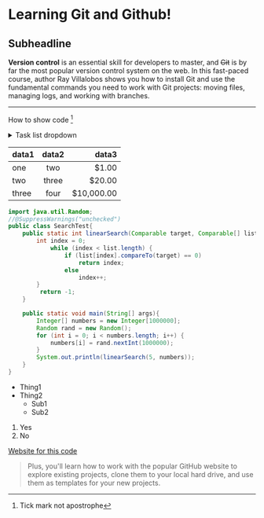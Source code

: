 Learning Git and Github!
=============
Subheadline
-------------
**Version control** is an essential skill for developers to master, and ~~Git~~ is by far the most popular version control system on the web. In this fast-paced course, author Ray Villalobos shows you how to install Git and use the fundamental commands you need to work with Git projects: moving files, managing logs, and working with branches.
***

How to show code [^1]

[^1]: Tick mark not apostrophe

<details>
  <summary>Task list dropdown</summary>

- [x] task1
- [ ] task2
   - [x] task3
   - [ ] task4
- [x] task5
  
</details>


|data1|data2|data3|
|---|:---:|---:|
|one|two|$1.00|
|two|three|$20.00|
|three|four|$10,000.00|

``` java
import java.util.Random;
//@SuppressWarnings("unchecked")
public class SearchTest{
	public static int linearSearch(Comparable target, Comparable[] list) {
		int index = 0;
    		while (index < list.length) {
      			if (list[index].compareTo(target) == 0)
           			return index;
       			else
           			index++;
   		}
   		 return -1;
	}

	public static void main(String[] args){
		Integer[] numbers = new Integer[1000000];
		Random rand = new Random();
		for (int i = 0; i < numbers.length; i++) {
 			numbers[i] = rand.nextInt(1000000);
		}
		System.out.println(linearSearch(5, numbers));
	}
}

```

- Thing1
- Thing2
   - Sub1
   - Sub2
 
1. Yes
1. No

[Website for this code][1]


[1]: https://kylebalcerski.github.io/linkedin-learning-github/

>Plus, you'll learn how to work with the popular GitHub website to explore existing projects, clone them to your local hard drive, and use them as templates for your new projects.

